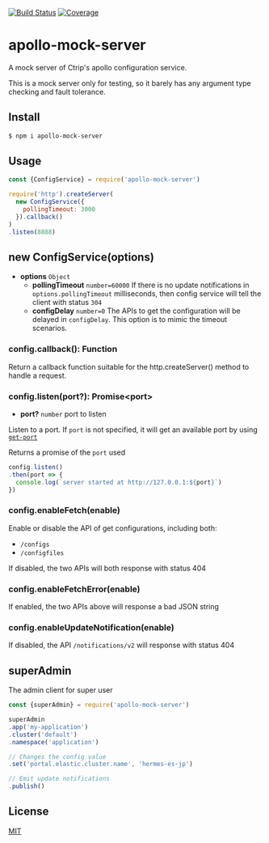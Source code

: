 [![Build Status](https://travis-ci.org/kaelzhang/apollo-mock-server.svg?branch=master)](https://travis-ci.org/kaelzhang/apollo-mock-server)
[![Coverage](https://codecov.io/gh/kaelzhang/apollo-mock-server/branch/master/graph/badge.svg)](https://codecov.io/gh/kaelzhang/apollo-mock-server)
<!-- optional appveyor tst
[![Windows Build Status](https://ci.appveyor.com/api/projects/status/github/kaelzhang/apollo-mock-server?branch=master&svg=true)](https://ci.appveyor.com/project/kaelzhang/apollo-mock-server)
-->
<!-- optional npm version
[![NPM version](https://badge.fury.io/js/apollo-mock-server.svg)](http://badge.fury.io/js/apollo-mock-server)
-->
<!-- optional npm downloads
[![npm module downloads per month](http://img.shields.io/npm/dm/apollo-mock-server.svg)](https://www.npmjs.org/package/apollo-mock-server)
-->
<!-- optional dependency status
[![Dependency Status](https://david-dm.org/kaelzhang/apollo-mock-server.svg)](https://david-dm.org/kaelzhang/apollo-mock-server)
-->

# apollo-mock-server

A mock server of Ctrip's apollo configuration service.

This is a mock server only for testing, so it barely has any argument type checking and fault tolerance.

## Install

```sh
$ npm i apollo-mock-server
```

## Usage

```js
const {ConfigService} = require('apollo-mock-server')

require('http').createServer(
  new ConfigService({
    pollingTimeout: 3000
  }).callback()
)
.listen(8888)
```

## new ConfigService(options)

- **options** `Object`
  - **pollingTimeout** `number=60000` If there is no update notifications in `options.pollingTimeout` milliseconds, then config service will tell the client with status `304`
  - **configDelay** `number=0` The APIs to get the configuration will be delayed in `configDelay`. This option is to mimic the timeout scenarios.

### config.callback(): Function

Return a callback function suitable for the http.createServer() method to handle a request.

### config.listen(port?): Promise&lt;port&gt;

- **port?** `number` port to listen

Listen to a port. If `port` is not specified, it will get an available port by using [`get-port`](https://npmjs.org/package/get-port)

Returns a promise of the `port` used

```js
config.listen()
.then(port => {
  console.log(`server started at http://127.0.0.1:${port}`)
})
```

### config.enableFetch(enable)

Enable or disable the API of get configurations, including both:

- `/configs`
- `/configfiles`

If disabled, the two APIs will both response with status 404

### config.enableFetchError(enable)

If enabled, the two APIs above will response a bad JSON string

### config.enableUpdateNotification(enable)

If disabled, the API `/notifications/v2` will response with status 404

## superAdmin

The admin client for super user

```js
const {superAdmin} = require('apollo-mock-server')

superAdmin
.app('my-application')
.cluster('default')
.namespace('application')

// Changes the config value
.set('portal.elastic.cluster.name', 'hermes-es-jp')

// Emit update notifications
.publish()
```

## License

[MIT](LICENSE)
